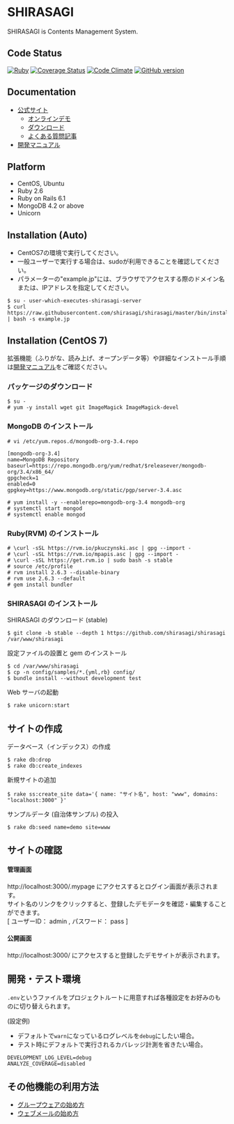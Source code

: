 SHIRASAGI
=========

SHIRASAGI is Contents Management System.

Code Status
-----------

[![Ruby](https://github.com/shirasagi/shirasagi/actions/workflows/ruby.yml/badge.svg)](https://github.com/shirasagi/shirasagi/actions/workflows/ruby.yml)
[![Coverage Status](https://coveralls.io/repos/shirasagi/shirasagi/badge.png)](https://coveralls.io/r/shirasagi/shirasagi)
[![Code Climate](https://api.codeclimate.com/v1/badges/e6274965ec75ce8fd605/test_coverage)](https://codeclimate.com/github/shirasagi/shirasagi/test_coverage)
[![GitHub version](https://badge.fury.io/gh/shirasagi%2Fshirasagi.svg)](http://badge.fury.io/gh/shirasagi%2Fshirasagi)

Documentation
-------------

- [公式サイト](http://ss-proj.org/)
    - [オンラインデモ](https://www.ss-proj.org/download/demo.html)
    - [ダウンロード](https://www.ss-proj.org/download/)
    - [よくある質問記事](https://www.ss-proj.org/faq/docs/)
- [開発マニュアル](http://shirasagi.github.io/)

Platform
--------

- CentOS, Ubuntu
- Ruby 2.6
- Ruby on Rails 6.1
- MongoDB 4.2 or above
- Unicorn

Installation (Auto)
-------------------

- CentOS7の環境で実行してください。<br />
- 一般ユーザーで実行する場合は、sudoが利用できることを確認してください。<br />
- パラメーターの"example.jp"には、ブラウザでアクセスする際のドメイン名または、IPアドレスを指定してください。<br />

```
$ su - user-which-executes-shirasagi-server
$ curl https://raw.githubusercontent.com/shirasagi/shirasagi/master/bin/install.sh | bash -s example.jp
```

Installation (CentOS 7)
-----------------------

拡張機能（ふりがな、読み上げ、オープンデータ等）や詳細なインストール手順は[開発マニュアル](http://shirasagi.github.io/)をご確認ください。

### パッケージのダウンロード

```
$ su -
# yum -y install wget git ImageMagick ImageMagick-devel
```

### MongoDB のインストール

```
# vi /etc/yum.repos.d/mongodb-org-3.4.repo
```

```
[mongodb-org-3.4]
name=MongoDB Repository
baseurl=https://repo.mongodb.org/yum/redhat/$releasever/mongodb-org/3.4/x86_64/
gpgcheck=1
enabled=0
gpgkey=https://www.mongodb.org/static/pgp/server-3.4.asc
```

```
# yum install -y --enablerepo=mongodb-org-3.4 mongodb-org
# systemctl start mongod
# systemctl enable mongod
```

### Ruby(RVM) のインストール

```
# \curl -sSL https://rvm.io/pkuczynski.asc | gpg --import -
# \curl -sSL https://rvm.io/mpapis.asc | gpg --import -
# \curl -sSL https://get.rvm.io | sudo bash -s stable
# source /etc/profile
# rvm install 2.6.3 --disable-binary
# rvm use 2.6.3 --default
# gem install bundler
```

### SHIRASAGI のインストール

SHIRASAGI のダウンロード (stable)

```
$ git clone -b stable --depth 1 https://github.com/shirasagi/shirasagi /var/www/shirasagi
```

設定ファイルの設置と gem のインストール

```
$ cd /var/www/shirasagi
$ cp -n config/samples/*.{yml,rb} config/
$ bundle install --without development test
```

Web サーバの起動

```
$ rake unicorn:start
```

## サイトの作成

データベース（インデックス）の作成

```
$ rake db:drop
$ rake db:create_indexes
```

新規サイトの追加

```
$ rake ss:create_site data='{ name: "サイト名", host: "www", domains: "localhost:3000" }'
```

サンプルデータ (自治体サンプル) の投入

```
$ rake db:seed name=demo site=www
```

## サイトの確認

#### 管理画面

http://localhost:3000/.mypage にアクセスするとログイン画面が表示されます。<br />
サイト名のリンクをクリックすると、登録したデモデータを確認・編集することができます。<br />
[ ユーザーID： admin , パスワード： pass ]

#### 公開画面

http://localhost:3000/ にアクセスすると登録したデモサイトが表示されます。

## 開発・テスト環境

`.env`というファイルをプロジェクトルートに用意すれば各種設定をお好みのものに切り替えられます。

(設定例)

- デフォルトで`warn`になっているログレベルを`debug`にしたい場合。
- テスト時にデフォルトで実行されるカバレッジ計測を省きたい場合。

```
DEVELOPMENT_LOG_LEVEL=debug
ANALYZE_COVERAGE=disabled
```

## その他機能の利用方法

- [グループウェアの始め方](http://shirasagi.github.io/start/gws.html)
- [ウェブメールの始め方](http://shirasagi.github.io/start/webmail.html)
